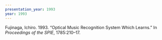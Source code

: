 ```yaml
---
presentation_year: 1993
year: 1993
---
```


Fujinaga, Ichiro. 1993. “Optical Music Recognition System Which Learns.” In <i>Proceedings of the SPIE</i>, 1785:210–17.